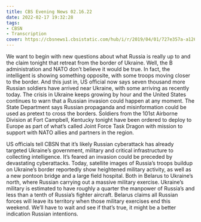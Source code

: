 ```yaml
---
title: CBS Evening News 02.16.22
date: 2022-02-17 19:32:28
tags:
- CBSN
- Transcription
cover: https://cbsnews1.cbsistatic.com/hub/i/r/2019/04/01/727e357a-a126-4138-a2c5-4d3222669d57/thumbnail/640x360/3ff2761028dc5c65cc4f07acd54bcd5c/cbsn2-logo-1920x1080.jpg
---
```

We want to begin with new questions about what Russia is really up to and the claim tonight that retreat from the border of Ukraine. Well, the B administration and NATO don’t believe it would be true. In fact, the intelligent is showing something opposite, with some troops moving closer to the border. And this just in, US official now says seven thousand more Russian soldiers have arrived near Ukraine, with some arriving as recently today. The crisis in Ukraine keeps growing by hour and the United States continues to warn that a Russian invasion could happen at any moment. The State Department says Russian propaganda and misinformation could be used as pretext to cross the borders. Soldiers from the 101st Airborne Division at Fort Campbell, Kentucky tonight have been ordered to deploy to Europe as part of what’s called Joint Force Task Dragon with mission to support with NATO allies and partners in the region.

US officials tell CBSN that it’s likely Russian cyberattack has already targeted Ukraine’s government, military and critical infrastructure to collecting intelligence. It’s feared an invasion could be preceded by devastating cyberattacks. Today, satellite images of Russia’s troops buildup on Ukraine’s border reportedly show heightened military activity, as well as a new pontoon bridge and a large field hospital. Both in Belarus to Ukraine’s north, where Russian carrying out a massive military exercise. Ukraine’s military is estimated to have roughly a quarter the manpower of Russia’s and less than a tenth of Russia’s fighter aircraft. Belarus claims all Russian forces will leave its territory when those military exercises end this weekend. We’ll have to wait and see if that’s true, it might be a better indication Russian intentions. 
